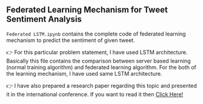 ## Federated Learning Mechanism for Tweet Sentiment Analysis

`Federated LSTM.ipynb` contains the complete code of federated learning mechanism to predict the sentiment of given tweet.

👉 For this particular problem statement, I have used LSTM architecture. Basically this file contains the comparison between server based learning (normal training algorithm) and federated learning algorithm. For the both of the learning mechanism, I have used same LSTM architecture.

👉 I have also prepared a research paper regarding this topic and presented it in the international conference. If you want to read it then [Click Here!](https://www.worldresearchlibrary.org/up_proc/pdf/5513-167644505520-29.pdf)
